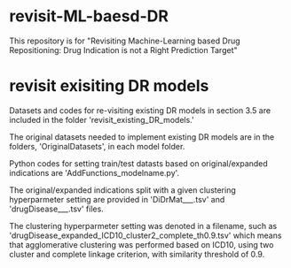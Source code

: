 # revisit-ML-baesd-DR
This repository is for "Revisiting Machine-Learning based Drug Repositioning: Drug Indication is not a Right Prediction Target" 


# revisit exisiting DR models
Datasets and codes for re-visiting existing DR models in section 3.5 are included in the folder 'revisit_existing_DR_models.'

The original datasets needed to implement existing DR models are in the folders, 'OriginalDatasets', in each model folder.

Python codes for setting train/test datasts based on original/expanded indications are 'AddFunctions_modelname.py'. 

The original/expanded indications split with a given clustering hyperparmeter setting are provided in 'DiDrMat___.tsv' and 'drugDisease___.tsv' files. 

The clustering hyperparmeter setting was denoted in a filename, such as 'drugDisease_expanded_ICD10_cluster2_complete_th0.9.tsv' which means that agglomerative clustering was performed based on ICD10, using two cluster and complete linkage criterion, with similarity threshold of 0.9.



